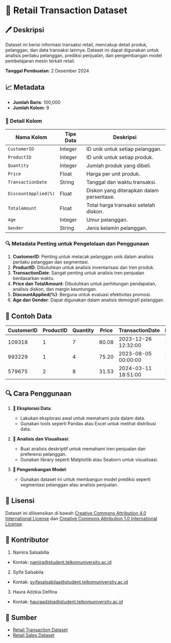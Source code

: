 # 💼 Retail Transaction Dataset

## 🖊️ Deskripsi
Dataset ini berisi informasi transaksi retail, mencakup detail produk, pelanggan, dan data transaksi lainnya. Dataset ini dapat digunakan untuk analisis perilaku pelanggan, prediksi penjualan, dan pengembangan model pembelajaran mesin terkait retail.

**Tanggal Pembuatan**: 2 Desember 2024

## 📈 Metadata
- **Jumlah Baris**: 100,000
- **Jumlah Kolom**: 9

### 🔢 Detail Kolom
| Nama Kolom           | Tipe Data | Deskripsi                                  |
|----------------------|-----------|--------------------------------------------|
| `CustomerID`         | Integer   | ID unik untuk setiap pelanggan.            |
| `ProductID`          | Integer   | ID unik untuk setiap produk.               |
| `Quantity`           | Integer   | Jumlah produk yang dibeli.                 |
| `Price`              | Float     | Harga per unit produk.                     |
| `TransactionDate`    | String    | Tanggal dan waktu transaksi.               |
| `DiscountApplied(%)` | Float     | Diskon yang diterapkan dalam persentase.   |
| `TotalAmount`        | Float     | Total harga transaksi setelah diskon.      |
| `Age`                | Integer   | Umur pelanggan.                            |
| `Gender`             | String    | Jenis kelamin pelanggan.                   |

### 🔍 Metadata Penting untuk Pengelolaan dan Penggunaan
1. **CustomerID**: Penting untuk melacak pelanggan unik dalam analisis perilaku pelanggan dan segmentasi.
2. **ProductID**: Dibutuhkan untuk analisis inventarisasi dan tren produk.
3. **TransactionDate**: Sangat penting untuk analisis tren penjualan berdasarkan waktu.
4. **Price dan TotalAmount**: Dibutuhkan untuk perhitungan pendapatan, analisis diskon, dan margin keuntungan.
5. **DiscountApplied(%)**: Berguna untuk evaluasi efektivitas promosi.
6. **Age dan Gender**: Dapat digunakan dalam analisis demografi pelanggan.

## 🔖 Contoh Data
| CustomerID | ProductID | Quantity | Price   | TransactionDate      | DiscountApplied(%) | TotalAmount | Age | Gender |
|------------|-----------|----------|---------|----------------------|---------------------|-------------|-----|--------|
| 109318     | 1         | 7        | 80.08   | 2023-12-26 12:32:00 | 18.68               | 455.86      | 58  | Female |
| 993229     | 1         | 4        | 75.20   | 2023-08-05 00:00:00 | 14.12               | 258.31      | 48  | Male   |
| 579675     | 2         | 8        | 31.53   | 2024-03-11 18:51:00 | 15.94               | 212.02      | 62  | Female |

## 🔍 Cara Penggunaan
1. **🔎 Eksplorasi Data**:
   - Lakukan eksplorasi awal untuk memahami pola dalam data.
   - Gunakan tools seperti Pandas atau Excel untuk melihat distribusi data.

2. **🔢 Analisis dan Visualisasi**:
   - Buat analisis deskriptif untuk memahami tren penjualan dan preferensi pelanggan.
   - Gunakan library seperti Matplotlib atau Seaborn untuk visualisasi.

3. **🔧 Pengembangan Model**:
   - Gunakan dataset ini untuk membangun model prediksi seperti segmentasi pelanggan atau analisis penjualan.

## 📄 Lisensi
Dataset ini dilisensikan di bawah [Creative Commons Attribution 4.0 International License](https://creativecommons.org/licenses/by-nc-nd/4.0/) dan [Creative Commons Attribution 1.0 International License](https://creativecommons.org/publicdomain/zero/1.0/).

## 👥 Kontributor
1. Namira Salsabilla
- Kontak: [namira@student.telkomuniversity.ac.id](mailto:namira@student.telkomuniversity.ac.id)
2. Syifa Salsabila
- Kontak: [syifasalsabilaa@student.telkomuniversity.ac.id](mailto:syifasalsabilaa@student.telkomuniversity.ac.id)
3. Haura Adzkia Delfina
- Kontak: [hauraadzkia@student.telkomuniversity.ac.id](mailto:hauraadzkia@student.telkomuniversity.ac.id)

## 🔗 Sumber
- [Retail Transaction Dataset]( https://www.kaggle.com/datasets/fahadrehman07/retail-transaction-dataset)
- [Retail Sales Dataset](https://www.kaggle.com/datasets/mohammadtalib786/retail-sales-dataset)
